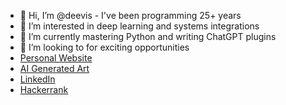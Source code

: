 - 👋 Hi, I’m @deevis - I've been programming 25+ years
- 👀 I’m interested in deep learning and systems integrations
- 🌱 I’m currently mastering Python and writing ChatGPT plugins
- 💞️ I’m looking to for exciting opportunities
- [Personal Website](https://darrenhicks.dev/)
- [AI Generated Art](https://www.instagram.com/deepdream_inception/)
- [LinkedIn](https://www.linkedin.com/in/darrenhicks/)
- [Hackerrank](https://www.hackerrank.com/darren_hicks)

<!---
deevis/deevis is a ✨ special ✨ repository because its `README.md` (this file) appears on your GitHub profile.
You can click the Preview link to take a look at your changes.
--->
